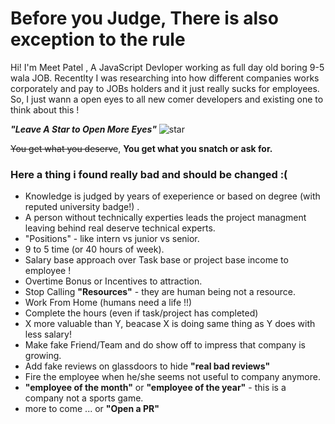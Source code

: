 #  Before you Judge, There is also exception to the rule

Hi! I'm Meet Patel , A JavaScript Devloper working as full day old boring 9-5 wala JOB. Recentlty I was researching into how different companies works corporately and pay to JOBs holders and it just really sucks for employees. So, I just wann a open eyes to all new comer developers and existing one to think about this !

***"Leave A Star to Open More Eyes"***
![star](https://img.freepik.com/free-vector/start_53876-25533.jpg?size=100&ext=jpg)

~~You get what you deserve~~, **You get what you snatch or ask for.** 

### Here a thing i found really bad and should be changed :(

- Knowledge is judged by years of exeperience or based on degree (with reputed university badge!) .
-  A person without technically experties leads the project managment leaving behind real deserve technical experts.
- "Positions" - like intern vs junior vs senior.
- 9 to 5 time (or 40 hours of week).
-  Salary base approach over Task base or project base income to employee !
- Overtime Bonus or Incentives to attraction.
- Stop Calling **"Resources"** - they are human being not a resource.
-  Work From Home (humans need a life !!)
- Complete the hours (even if task/project has completed)
- X more valuable than Y, beacase X is doing same thing as Y does with less salary!
- Make fake Friend/Team and do show off to impress that company is growing.
- Add fake reviews on glassdoors to hide **"real bad reviews"**
- Fire the employee when he/she seems not useful to company anymore.
- **"employee of the month"** or **"employee of the year"** - this is a company not a sports game. 
- more to come ... or **"Open a PR"**
